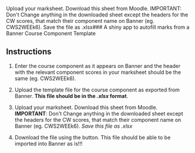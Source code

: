 Upload your marksheet. Download this sheet from Moodle.
IMPORTANT: Don't Change anything in the downloaded sheet except the headers for the CW scores, that match their component name on 
Banner (eg. CWS2WEEk6). Save the file as .xlsx### A shiny app to autofill marks from a Banner Course Component Template

## Instructions

1. Enter the course component as it appears on Banner and the header with the relevant component scores
in your marksheet should be the same (eg. CWS2WEEk6).

2. Upload the template file for the course component as exported from Banner. **This file should be in the *.xlsx* format**.

3. Upload your marksheet. Download this sheet from Moodle. **IMPORTANT**: Don't Change anything in the downloaded sheet except the 
headers for the CW scores, that match their component name on Banner (eg. CWS2WEEk6). *Save this file as .xlsx*

4. Download the file using the button. This file should be able to be imported into Banner as is!!! 

